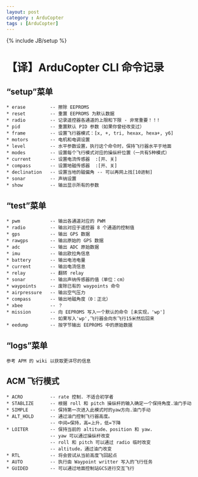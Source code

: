 ```yaml
---
layout: post
category : ArduCopter
tags : [ArduCopter]
---
```

{% include JB/setup %}

【译】ArduCopter CLI 命令记录
===========================

“setup”菜单
----------

	* erase			-- 擦除 EEPROMS
	* reset 		-- 重置 EEPROMS 为默认数据
	* radio 		-- 记录遥控器各通道的上限和下限 - 非常重要！！!
	* pid			-- 重置默认 PID 参数（如果你曾经改变过）
	* frame			-- 设置飞行器模式：[x, +, tri, hexax, hexa+, y6]
	* motors		-- 电机和电调设置
	* level			-- 水平参数设置，执行这个命令时，保持飞行器水平于地面
	* modes			-- 设置每个飞行模式对应的操纵杆位置（一共有5种模式）
	* current		-- 设置电流传感器	:[开、关]
	* compass		-- 设置地磁传感器	:[开、关]
	* declination	-- 设置当地的磁偏角 -- 可以再网上找[10进制]
	* sonar 		-- 声纳设置
	* show			-- 输出显示所有的参数



“test”菜单
---------
	
	* pwm			-- 输出各通道对应的 PWM
	* radio			-- 输出对应于遥控器 8 个通道的控制值
	* gps 			-- 输出 GPS 数据
	* rawgps		-- 输出原始的 GPS 数据
	* adc			-- 输出 ADC 原始数据
	* imu			-- 输出欧拉角信息
	* battery 		-- 输出电池电量
	* current 		-- 输出电流信息
	* relay			-- 翻转 relay
	* sonar			-- 输出声纳传感器的值（单位：cm）
	* waypoints		-- 废除已有的 waypoints 命令
	* airpressure	-- 输出空气压力
	* compass		-- 输出地磁角度（0：正北）
	* xbee			-- ？
	* mission		-- 向 EEPROMS 写入一个默认的命令 [未实现，'wp']
					-- 如果写入'wp',飞行器会向东飞行15米然后回来
	* eedump		-- 按字节输出 EEPROMS 中的原始数据
	

“logs”菜单
---------
	
	参考 APM 的 wiki 以获取更详尽的信息


ACM 飞行模式
-----------
	
	* ACRO			-- rate 控制. 不适合初学者
	* STABLIZE		-- 根据 roll 和 pitch 操纵杆的输入确定一个保持角度.油门手动
	* SIMPLE		-- 保持第一次进入此模式时的yaw方向.油门手动
	* ALT_HOLD		-- 通过油门控制飞行器高度。
					-- 中间=保持，高=上升，低=下降
	* LOITER		-- 保持当前的 altitude、position 和 yaw.
					-- yaw 可以通过操纵杆改变
					-- roll 和 pitch 可以通过 radio 临时改变
					-- altitude，通过油门改变
	* RTL			-- 将会尝试从当前高度飞回起点
	* AUTO			-- 执行由 Waypoint writter 写入的飞行任务
	* GUIDED		-- 可以通过地面控制站GCS进行交互飞行

